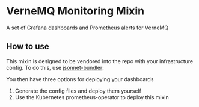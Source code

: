 # VerneMQ Monitoring Mixin

A set of Grafana dashboards and Prometheus alerts for VerneMQ

## How to use


This mixin is designed to be vendored into the repo with your infrastructure config.
To do this, use [jsonnet-bundler](https://github.com/jsonnet-bundler/jsonnet-bundler):

You then have three options for deploying your dashboards
1. Generate the config files and deploy them yourself
2. Use the Kubernetes prometheus-operator to deploy this mixin



